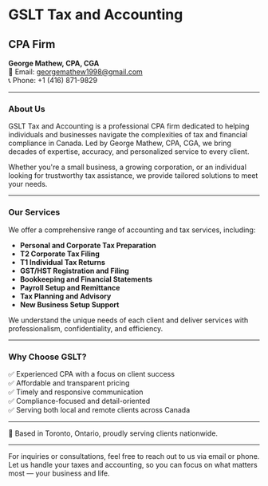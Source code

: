 # GSLT Tax and Accounting
## CPA Firm

**George Mathew, CPA, CGA**  
📧 Email: [georgemathew1998@gmail.com](mailto:georgemathew1998@gmail.com)  
📞 Phone: +1 (416) 871-9829  

---

### About Us

GSLT Tax and Accounting is a professional CPA firm dedicated to helping individuals and businesses navigate the complexities of tax and financial compliance in Canada. Led by George Mathew, CPA, CGA, we bring decades of expertise, accuracy, and personalized service to every client.

Whether you're a small business, a growing corporation, or an individual looking for trustworthy tax assistance, we provide tailored solutions to meet your needs.

---

### Our Services

We offer a comprehensive range of accounting and tax services, including:

- **Personal and Corporate Tax Preparation**
- **T2 Corporate Tax Filing**
- **T1 Individual Tax Returns**
- **GST/HST Registration and Filing**
- **Bookkeeping and Financial Statements**
- **Payroll Setup and Remittance**
- **Tax Planning and Advisory**
- **New Business Setup Support**

We understand the unique needs of each client and deliver services with professionalism, confidentiality, and efficiency.

---

### Why Choose GSLT?

✅ Experienced CPA with a focus on client success  
✅ Affordable and transparent pricing  
✅ Timely and responsive communication  
✅ Compliance-focused and detail-oriented  
✅ Serving both local and remote clients across Canada

---

📍 Based in Toronto, Ontario, proudly serving clients nationwide.

---

For inquiries or consultations, feel free to reach out to us via email or phone. Let us handle your taxes and accounting, so you can focus on what matters most — your business and life.
